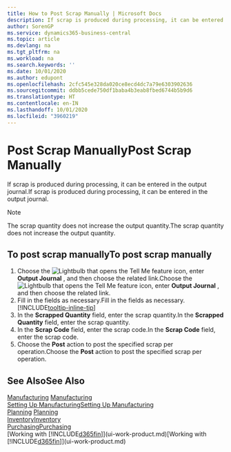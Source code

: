 ```yaml
---
title: How to Post Scrap Manually | Microsoft Docs
description: If scrap is produced during processing, it can be entered in the output journal. Note that the scrap quantity does not increase the output quantity.
author: SorenGP
ms.service: dynamics365-business-central
ms.topic: article
ms.devlang: na
ms.tgt_pltfrm: na
ms.workload: na
ms.search.keywords: ''
ms.date: 10/01/2020
ms.author: edupont
ms.openlocfilehash: 2cfc545e328da020ce8ecd4dc7a79e6303902636
ms.sourcegitcommit: ddbb5cede750df1baba4b3eab8fbed6744b5b9d6
ms.translationtype: HT
ms.contentlocale: en-IN
ms.lasthandoff: 10/01/2020
ms.locfileid: "3960219"
---
```

# <a name="post-scrap-manually"></a><span data-ttu-id="a732f-104">Post Scrap Manually</span><span class="sxs-lookup"><span data-stu-id="a732f-104">Post Scrap Manually</span></span>
<span data-ttu-id="a732f-105">If scrap is produced during processing, it can be entered in the output journal.</span><span class="sxs-lookup"><span data-stu-id="a732f-105">If scrap is produced during processing, it can be entered in the output journal.</span></span> 

> [!NOTE]
> <span data-ttu-id="a732f-106">The scrap quantity does not increase the output quantity.</span><span class="sxs-lookup"><span data-stu-id="a732f-106">The scrap quantity does not increase the output quantity.</span></span>  

## <a name="to-post-scrap-manually"></a><span data-ttu-id="a732f-107">To post scrap manually</span><span class="sxs-lookup"><span data-stu-id="a732f-107">To post scrap manually</span></span>  
1. <span data-ttu-id="a732f-108">Choose the ![Lightbulb that opens the Tell Me feature](media/ui-search/search_small.png "Tell me what you want to do") icon, enter **Output Journal** , and then choose the related link.</span><span class="sxs-lookup"><span data-stu-id="a732f-108">Choose the ![Lightbulb that opens the Tell Me feature](media/ui-search/search_small.png "Tell me what you want to do") icon, enter **Output Journal** , and then choose the related link.</span></span>  
2. <span data-ttu-id="a732f-109">Fill in the fields as necessary.</span><span class="sxs-lookup"><span data-stu-id="a732f-109">Fill in the fields as necessary.</span></span> [!INCLUDE[tooltip-inline-tip](includes/tooltip-inline-tip_md.md)]  
3. <span data-ttu-id="a732f-110">In the **Scrapped Quantity** field, enter the scrap quantity.</span><span class="sxs-lookup"><span data-stu-id="a732f-110">In the **Scrapped Quantity** field, enter the scrap quantity.</span></span>  
4. <span data-ttu-id="a732f-111">In the **Scrap Code** field, enter the scrap code.</span><span class="sxs-lookup"><span data-stu-id="a732f-111">In the **Scrap Code** field, enter the scrap code.</span></span>  
5. <span data-ttu-id="a732f-112">Choose the **Post** action to post the specified scrap per operation.</span><span class="sxs-lookup"><span data-stu-id="a732f-112">Choose the **Post** action to post the specified scrap per operation.</span></span>  

## <a name="see-also"></a><span data-ttu-id="a732f-113">See Also</span><span class="sxs-lookup"><span data-stu-id="a732f-113">See Also</span></span>  
<span data-ttu-id="a732f-114">[Manufacturing](production-manage-manufacturing.md)  </span><span class="sxs-lookup"><span data-stu-id="a732f-114">[Manufacturing](production-manage-manufacturing.md)  </span></span>  
[<span data-ttu-id="a732f-115">Setting Up Manufacturing</span><span class="sxs-lookup"><span data-stu-id="a732f-115">Setting Up Manufacturing</span></span>](production-configure-production-processes.md)  
<span data-ttu-id="a732f-116">[Planning](production-planning.md)    </span><span class="sxs-lookup"><span data-stu-id="a732f-116">[Planning](production-planning.md)    </span></span>  
[<span data-ttu-id="a732f-117">Inventory</span><span class="sxs-lookup"><span data-stu-id="a732f-117">Inventory</span></span>](inventory-manage-inventory.md)  
[<span data-ttu-id="a732f-118">Purchasing</span><span class="sxs-lookup"><span data-stu-id="a732f-118">Purchasing</span></span>](purchasing-manage-purchasing.md)  
<span data-ttu-id="a732f-119">[Working with [!INCLUDE[d365fin](includes/d365fin_md.md)]](ui-work-product.md)</span><span class="sxs-lookup"><span data-stu-id="a732f-119">[Working with [!INCLUDE[d365fin](includes/d365fin_md.md)]](ui-work-product.md)</span></span>

